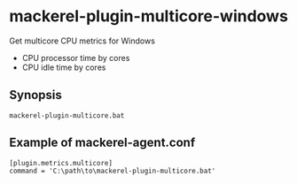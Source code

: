 # mackerel-plugin-multicore-windows

Get multicore CPU metrics for Windows

* CPU processor time by cores
* CPU idle time by cores

## Synopsis

```shell
mackerel-plugin-multicore.bat
```

## Example of mackerel-agent.conf

```
[plugin.metrics.multicore]
command = 'C:\path\to\mackerel-plugin-multicore.bat'
```
